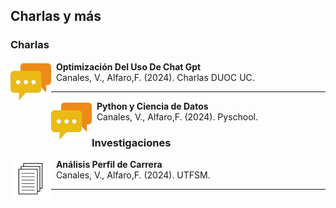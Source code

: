 ## Charlas y más

### Charlas

<p>
<a href="">
    <img src="../../images/research/talk.png"
      style="float:left; width:65px; height:65px;">
</a>
<span style="vertical-align:bottom">
&nbsp <strong>Optimización Del Uso De Chat Gpt</strong> <br>
&nbsp  Canales, V., Alfaro,F. (2024). Charlas DUOC UC.
</span>
</p>

<hr size="30">

<p>
<a href="https://pyschool.cl/">
    <img src="../../images/research/talk.png"
      style="float:left; width:65px; height:65px;">
</a>
<span style="vertical-align:bottom">
&nbsp <strong>Python y Ciencia de Datos
</strong> <br>
&nbsp  Canales, V., Alfaro,F. (2024). Pyschool.
</span>
</p>

### Investigaciones

<p>
<img src="../../images/research/paper.png" alt="Smiley face image"
style="float:left; width:65px; height:65px;">
<span style="vertical-align:bottom">
&nbsp <strong> Análisis Perfil de Carrera</strong> <br>
&nbsp  Canales, V., Alfaro,F. (2024). UTFSM.
</span>
</p>

<hr size="30">